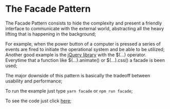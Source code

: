 # The Facade Pattern
The Facade Pattern consists to hide the complexity and present a friendly interface to communicate with the external world, abstracting all the heavy lifting that is happening in the background;

For example, when the power button of a computer is pressed a series of events are fired to initiate the operational system and be able to be utilized;
Another good example is the [jQuery library](https://jquery.com/) with the $(...) operator. Everytime that a function like $(...).animate() or $(...).css() a facade is been used;

The major downside of this pattern is basically the tradeoff between usability and performance;

To run the example just type `yarn facade` or `npm run facade`;

To see the code just click [here](/structural/facade/example.js);
